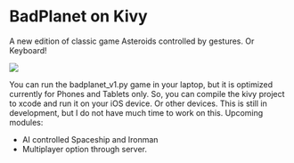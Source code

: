 # BadPlanet on Kivy

A new edition of classic game Asteroids controlled by gestures. Or Keyboard!

![](assets/images/badplanet.jpg)

You can run the badplanet_v1.py game in your laptop, but it is optimized currently for Phones and Tablets only. So, you can compile the kivy project to xcode and run it on your iOS device. Or other devices. This is still in development, but I do not have much time to work on this. Upcoming modules:
* AI controlled Spaceship and Ironman
* Multiplayer option through server. 
